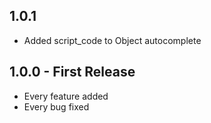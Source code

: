 ## 1.0.1
* Added script_code to Object autocomplete

## 1.0.0 - First Release
* Every feature added
* Every bug fixed
